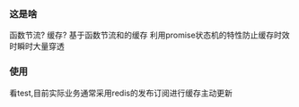 ### 这是啥
  函数节流? 缓存? 基于函数节流和的缓存
  利用promise状态机的特性防止缓存时效时瞬时大量穿透
### 使用
  看test,目前实际业务通常采用redis的发布订阅进行缓存主动更新
